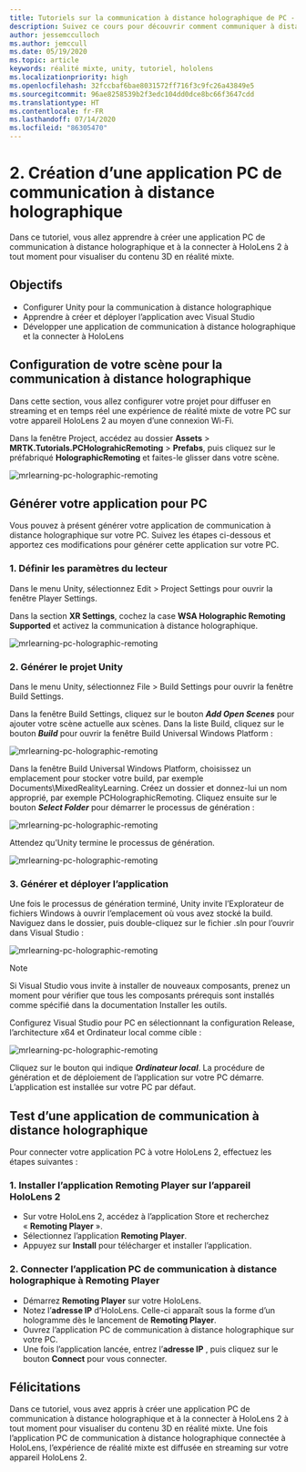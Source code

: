 ```yaml
---
title: Tutoriels sur la communication à distance holographique de PC - 2. Créer une application PC de communication à distance holographique
description: Suivez ce cours pour découvrir comment communiquer à distance une expérience de réalité mixte de votre PC à HoloLens 2.
author: jessemcculloch
ms.author: jemccull
ms.date: 05/19/2020
ms.topic: article
keywords: réalité mixte, unity, tutoriel, hololens
ms.localizationpriority: high
ms.openlocfilehash: 32fccbaf6bae8031572ff716f3c9fc26a43849e5
ms.sourcegitcommit: 96ae8258539b2f3edc104dd0dce8bc66f3647cdd
ms.translationtype: HT
ms.contentlocale: fr-FR
ms.lasthandoff: 07/14/2020
ms.locfileid: "86305470"
---
```

# <a name="2-creating-a-holographic-remoting-pc-application"></a>2. Création d’une application PC de communication à distance holographique

Dans ce tutoriel, vous allez apprendre à créer une application PC de communication à distance holographique et à la connecter à HoloLens 2 à tout moment pour visualiser du contenu 3D en réalité mixte.

## <a name="objectives"></a>Objectifs

* Configurer Unity pour la communication à distance holographique
* Apprendre à créer et déployer l’application avec Visual Studio
* Développer une application de communication à distance holographique et la connecter à HoloLens

## <a name="configuring-your-scene-for-holographic-remoting"></a>Configuration de votre scène pour la communication à distance holographique

Dans cette section, vous allez configurer votre projet pour diffuser en streaming et en temps réel une expérience de réalité mixte de votre PC sur votre appareil HoloLens 2 au moyen d’une connexion Wi-Fi.

Dans la fenêtre Project, accédez au dossier **Assets** > **MRTK.Tutorials.PCHolograhicRemoting** > **Prefabs**, puis cliquez sur le préfabriqué **HolographicRemoting** et faites-le glisser dans votre scène.

![mrlearning-pc-holographic-remoting](images/mrlearning-pc-holographic-remoting/Tutorial2-Section1-Step1-1.png)

## <a name="build-your-application-to-pc"></a>Générer votre application pour PC

Vous pouvez à présent générer votre application de communication à distance holographique sur votre PC. Suivez les étapes ci-dessous et apportez ces modifications pour générer cette application sur votre PC.

### <a name="1-set-the-player-settings"></a>1. Définir les paramètres du lecteur

Dans le menu Unity, sélectionnez Edit > Project Settings pour ouvrir la fenêtre Player Settings.

Dans la section **XR Settings**, cochez la case **WSA Holographic Remoting Supported** et activez la communication à distance holographique.

![mrlearning-pc-holographic-remoting](images/mrlearning-pc-holographic-remoting/Tutorial2-Section2-Step1-1.png)

### <a name="2-build-the-unity-project"></a>2. Générer le projet Unity

Dans le menu Unity, sélectionnez File > Build Settings pour ouvrir la fenêtre Build Settings.

Dans la fenêtre Build Settings, cliquez sur le bouton ***Add Open Scenes*** pour ajouter votre scène actuelle aux scènes. Dans la liste Build, cliquez sur le bouton ***Build*** pour ouvrir la fenêtre Build Universal Windows Platform :

![mrlearning-pc-holographic-remoting](images/mrlearning-pc-holographic-remoting/Tutorial2-Section2-Step2-1.png)

Dans la fenêtre Build Universal Windows Platform, choisissez un emplacement pour stocker votre build, par exemple Documents\MixedRealityLearning. Créez un dossier et donnez-lui un nom approprié, par exemple PCHolographicRemoting. Cliquez ensuite sur le bouton ***Select Folder*** pour démarrer le processus de génération :

![mrlearning-pc-holographic-remoting](images/mrlearning-pc-holographic-remoting/Tutorial2-Section2-Step2-2.png)

Attendez qu’Unity termine le processus de génération.

![mrlearning-pc-holographic-remoting](images/mrlearning-pc-holographic-remoting/Tutorial2-Section2-Step2-3.png)

### <a name="3-build-and-deploy-the-application"></a>3. Générer et déployer l’application

Une fois le processus de génération terminé, Unity invite l’Explorateur de fichiers Windows à ouvrir l’emplacement où vous avez stocké la build. Naviguez dans le dossier, puis double-cliquez sur le fichier .sln pour l’ouvrir dans Visual Studio :

![mrlearning-pc-holographic-remoting](images/mrlearning-pc-holographic-remoting/Tutorial2-Section2-Step3-1.png)

> [!NOTE]
> Si Visual Studio vous invite à installer de nouveaux composants, prenez un moment pour vérifier que tous les composants prérequis sont installés comme spécifié dans la documentation Installer les outils.

Configurez Visual Studio pour PC en sélectionnant la configuration Release, l’architecture x64 et Ordinateur local comme cible :

![mrlearning-pc-holographic-remoting](images/mrlearning-pc-holographic-remoting/Tutorial2-Section2-Step3-2.png)

Cliquez sur le bouton qui indique ***Ordinateur local***. La procédure de génération et de déploiement de l’application sur votre PC démarre. L’application est installée sur votre PC par défaut.

## <a name="testing-holographic-remoting-remote-application"></a>Test d’une application de communication à distance holographique

Pour connecter votre application PC à votre HoloLens 2, effectuez les étapes suivantes :

### <a name="1-install-the-remoting-player-application-on-hololens-2-device"></a>1. Installer l’application Remoting Player sur l’appareil HoloLens 2

* Sur votre HoloLens 2, accédez à l’application Store et recherchez « **Remoting Player** ».
* Sélectionnez l’application **Remoting Player**.
* Appuyez sur **Install** pour télécharger et installer l’application.

### <a name="2-connect-the-holographic-remoting-pc-app-to-the-remoting-player"></a>2. Connecter l’application PC de communication à distance holographique à Remoting Player

* Démarrez **Remoting Player** sur votre HoloLens.
* Notez l’**adresse IP** d’HoloLens. Celle-ci apparaît sous la forme d’un hologramme dès le lancement de **Remoting Player**.
* Ouvrez l’application PC de communication à distance holographique sur votre PC.
* Une fois l’application lancée, entrez l’**adresse IP** , puis cliquez sur le bouton **Connect** pour vous connecter.

## <a name="congratulations"></a>Félicitations

Dans ce tutoriel, vous avez appris à créer une application PC de communication à distance holographique et à la connecter à HoloLens 2 à tout moment pour visualiser du contenu 3D en réalité mixte. Une fois l’application PC de communication à distance holographique connectée à HoloLens, l’expérience de réalité mixte est diffusée en streaming sur votre appareil HoloLens 2.
